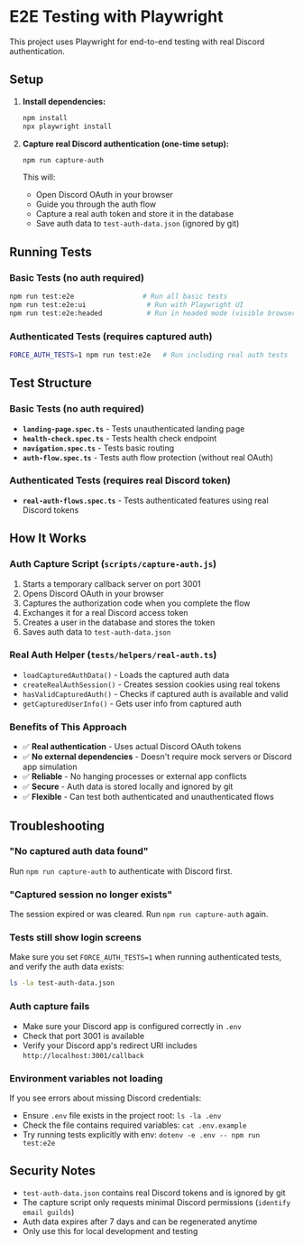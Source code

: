 # E2E Testing with Playwright

This project uses Playwright for end-to-end testing with real Discord authentication.

## Setup

1. **Install dependencies:**

   ```bash
   npm install
   npx playwright install
   ```

2. **Capture real Discord authentication (one-time setup):**

   ```bash
   npm run capture-auth
   ```

   This will:

   - Open Discord OAuth in your browser
   - Guide you through the auth flow
   - Capture a real auth token and store it in the database
   - Save auth data to `test-auth-data.json` (ignored by git)

## Running Tests

### Basic Tests (no auth required)

```bash
npm run test:e2e                 # Run all basic tests
npm run test:e2e:ui               # Run with Playwright UI
npm run test:e2e:headed           # Run in headed mode (visible browser)
```

### Authenticated Tests (requires captured auth)

```bash
FORCE_AUTH_TESTS=1 npm run test:e2e   # Run including real auth tests
```

## Test Structure

### Basic Tests (no auth required)

- **`landing-page.spec.ts`** - Tests unauthenticated landing page
- **`health-check.spec.ts`** - Tests health check endpoint
- **`navigation.spec.ts`** - Tests basic routing
- **`auth-flow.spec.ts`** - Tests auth flow protection (without real OAuth)

### Authenticated Tests (requires real Discord token)

- **`real-auth-flows.spec.ts`** - Tests authenticated features using real Discord tokens

## How It Works

### Auth Capture Script (`scripts/capture-auth.js`)

1. Starts a temporary callback server on port 3001
2. Opens Discord OAuth in your browser
3. Captures the authorization code when you complete the flow
4. Exchanges it for a real Discord access token
5. Creates a user in the database and stores the token
6. Saves auth data to `test-auth-data.json`

### Real Auth Helper (`tests/helpers/real-auth.ts`)

- `loadCapturedAuthData()` - Loads the captured auth data
- `createRealAuthSession()` - Creates session cookies using real tokens
- `hasValidCapturedAuth()` - Checks if captured auth is available and valid
- `getCapturedUserInfo()` - Gets user info from captured auth

### Benefits of This Approach

- ✅ **Real authentication** - Uses actual Discord OAuth tokens
- ✅ **No external dependencies** - Doesn't require mock servers or Discord app simulation
- ✅ **Reliable** - No hanging processes or external app conflicts
- ✅ **Secure** - Auth data is stored locally and ignored by git
- ✅ **Flexible** - Can test both authenticated and unauthenticated flows

## Troubleshooting

### "No captured auth data found"

Run `npm run capture-auth` to authenticate with Discord first.

### "Captured session no longer exists"

The session expired or was cleared. Run `npm run capture-auth` again.

### Tests still show login screens

Make sure you set `FORCE_AUTH_TESTS=1` when running authenticated tests, and verify the auth data exists:

```bash
ls -la test-auth-data.json
```

### Auth capture fails

- Make sure your Discord app is configured correctly in `.env`
- Check that port 3001 is available
- Verify your Discord app's redirect URI includes `http://localhost:3001/callback`

### Environment variables not loading

If you see errors about missing Discord credentials:

- Ensure `.env` file exists in the project root: `ls -la .env`
- Check the file contains required variables: `cat .env.example`
- Try running tests explicitly with env: `dotenv -e .env -- npm run test:e2e`

## Security Notes

- `test-auth-data.json` contains real Discord tokens and is ignored by git
- The capture script only requests minimal Discord permissions (`identify email guilds`)
- Auth data expires after 7 days and can be regenerated anytime
- Only use this for local development and testing
